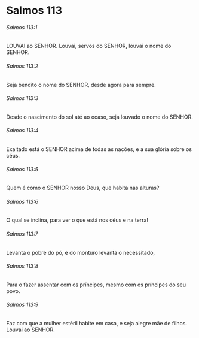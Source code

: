 # Salmos 113

###### Salmos 113:1

LOUVAI ao SENHOR. Louvai, servos do SENHOR, louvai o nome do SENHOR.

###### Salmos 113:2

Seja bendito o nome do SENHOR, desde agora para sempre.

###### Salmos 113:3

Desde o nascimento do sol até ao ocaso, seja louvado o nome do SENHOR.

###### Salmos 113:4

Exaltado está o SENHOR acima de todas as nações, e a sua glória sobre os céus.

###### Salmos 113:5

Quem é como o SENHOR nosso Deus, que habita nas alturas?

###### Salmos 113:6

O qual se inclina, para ver o que está nos céus e na terra!

###### Salmos 113:7

Levanta o pobre do pó, e do monturo levanta o necessitado,

###### Salmos 113:8

Para o fazer assentar com os príncipes, mesmo com os príncipes do seu povo.

###### Salmos 113:9

Faz com que a mulher estéril habite em casa, e seja alegre mãe de filhos. Louvai ao SENHOR.

